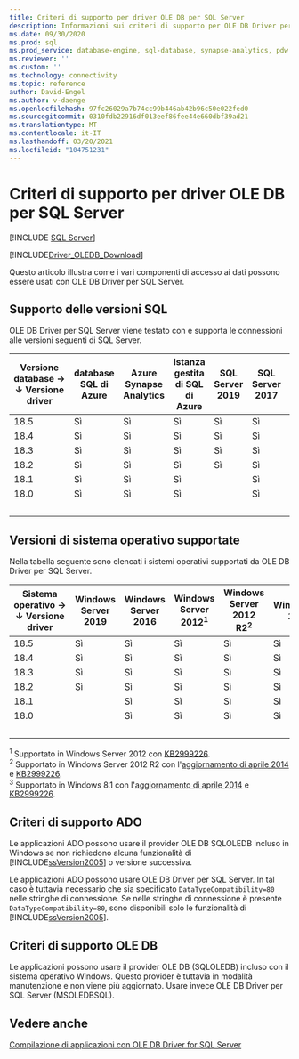 ```yaml
---
title: Criteri di supporto per driver OLE DB per SQL Server
description: Informazioni sui criteri di supporto per OLE DB Driver per SQL Server e sui sistemi operativi e le versioni del database SQL supportate con ogni versione del driver.
ms.date: 09/30/2020
ms.prod: sql
ms.prod_service: database-engine, sql-database, synapse-analytics, pdw
ms.reviewer: ''
ms.custom: ''
ms.technology: connectivity
ms.topic: reference
author: David-Engel
ms.author: v-daenge
ms.openlocfilehash: 97fc26029a7b74cc99b446ab42b96c50e022fed0
ms.sourcegitcommit: 0310fdb22916df013eef86fee44e660dbf39ad21
ms.translationtype: MT
ms.contentlocale: it-IT
ms.lasthandoff: 03/20/2021
ms.locfileid: "104751231"
---
```

# <a name="support-policies-for-ole-db-driver-for-sql-server"></a>Criteri di supporto per driver OLE DB per SQL Server
[!INCLUDE [SQL Server](../../../includes/applies-to-version/sql-asdb-asdbmi-asa-pdw.md)]

[!INCLUDE[Driver_OLEDB_Download](../../../includes/driver_oledb_download.md)]

Questo articolo illustra come i vari componenti di accesso ai dati possono essere usati con OLE DB Driver per SQL Server.  

## <a name="sql-version-support"></a>Supporto delle versioni SQL  

OLE DB Driver per SQL Server viene testato con e supporta le connessioni alle versioni seguenti di SQL Server.

| Versione database&nbsp;&#8594;<br />&#8595; Versione driver | database SQL di Azure | Azure Synapse Analytics | Istanza gestita di SQL di Azure | SQL Server 2019 | SQL Server 2017 | SQL Server 2016 | SQL Server 2014 | SQL Server 2012 |
|----|---|---|---|---|---|---|---|---|
|18.5|Sì|Sì|Sì|Sì|Sì|Sì|Sì|Sì|
|18.4|Sì|Sì|Sì|Sì|Sì|Sì|Sì|Sì|
|18.3|Sì|Sì|Sì|Sì|Sì|Sì|Sì|Sì|
|18.2|Sì|Sì|Sì|Sì|Sì|Sì|Sì|Sì|
|18.1|Sì|Sì|Sì|   |Sì|Sì|Sì|Sì|
|18.0|Sì|Sì|Sì|   |Sì|Sì|Sì|Sì|
| &nbsp; | &nbsp; | &nbsp; | &nbsp; | &nbsp; | &nbsp; | &nbsp; | &nbsp; | &nbsp; |

## <a name="supported-operating-system-versions"></a>Versioni di sistema operativo supportate  

Nella tabella seguente sono elencati i sistemi operativi supportati da OLE DB Driver per SQL Server.  

| Sistema operativo&nbsp;&#8594;<br />&#8595; Versione driver | Windows Server 2019 | Windows Server 2016 | Windows Server 2012<sup>1</sup> | Windows Server 2012 R2<sup>2</sup> | Windows 10 | Windows 8.1<sup>3</sup> |
|----|---|---|---|---|---|---|
|18.5|Sì|Sì|Sì|Sì|Sì|Sì|
|18.4|Sì|Sì|Sì|Sì|Sì|Sì|
|18.3|Sì|Sì|Sì|Sì|Sì|Sì|
|18.2|Sì|Sì|Sì|Sì|Sì|Sì|
|18.1|   |Sì|Sì|Sì|Sì|Sì|
|18.0|   |Sì|Sì|Sì|Sì|Sì|
| &nbsp; | &nbsp; | &nbsp; | &nbsp; | &nbsp; | &nbsp; | &nbsp; |

<sup>1</sup> Supportato in Windows Server 2012 con [KB2999226](https://go.microsoft.com/fwlink/?linkid=2074061).  
<sup>2</sup> Supportato in Windows Server 2012 R2 con l'[aggiornamento di aprile 2014](https://go.microsoft.com/fwlink/?linkid=2073785) e [KB2999226](https://go.microsoft.com/fwlink/?linkid=2074061).  
<sup>3</sup> Supportato in Windows 8.1 con l'[aggiornamento di aprile 2014](https://go.microsoft.com/fwlink/?linkid=2073785) e [KB2999226](https://go.microsoft.com/fwlink/?linkid=2074061).  

## <a name="ado-support-policies"></a>Criteri di supporto ADO  

Le applicazioni ADO possono usare il provider OLE DB SQLOLEDB incluso in Windows se non richiedono alcuna funzionalità di [!INCLUDE[ssVersion2005](../../../includes/ssversion2005-md.md)] o versione successiva.  

Le applicazioni ADO possono usare OLE DB Driver per SQL Server. In tal caso è tuttavia necessario che sia specificato `DataTypeCompatibility=80` nelle stringhe di connessione. Se nelle stringhe di connessione è presente `DataTypeCompatibility=80`, sono disponibili solo le funzionalità di [!INCLUDE[ssVersion2005](../../../includes/ssversion2005-md.md)].  

## <a name="ole-db-support-policies"></a>Criteri di supporto OLE DB  

Le applicazioni possono usare il provider OLE DB (SQLOLEDB) incluso con il sistema operativo Windows. Questo provider è tuttavia in modalità manutenzione e non viene più aggiornato. Usare invece OLE DB Driver per SQL Server (MSOLEDBSQL).

## <a name="see-also"></a>Vedere anche  

[Compilazione di applicazioni con OLE DB Driver for SQL Server](../../oledb/applications/building-applications-with-oledb-driver-for-sql-server.md)

